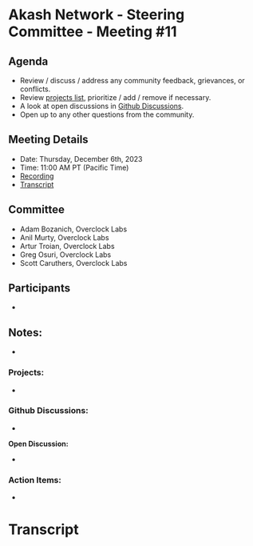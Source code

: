 
# Akash Network - Steering Committee - Meeting #11

## Agenda

- Review / discuss / address any community feedback, grievances, or conflicts.
- Review [projects list](../projects-list/README.md), prioritize / add / remove if necessary.
- A look at open discussions in [Github Discussions](https://github.com/orgs/akash-network/discussions).
- Open up to any other questions from the community.

## Meeting Details

- Date: Thursday, December 6th, 2023
- Time: 11:00 AM PT (Pacific Time)
- [Recording]()
- [Transcript](#transcript)

## Committee

- Adam Bozanich, Overclock Labs
- Anil Murty, Overclock Labs
- Artur Troian, Overclock Labs
- Greg Osuri, Overclock Labs
- Scott Caruthers, Overclock Labs

## Participants

- 


## Notes:

- 


### Projects:

- 


### Github Discussions:

- 


**Open Discussion:**

- 
  
### Action Items:

- 



# **Transcript**
